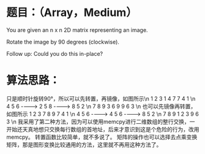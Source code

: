 # 题目：（Array，Medium）
You are given an n x n 2D matrix representing an image.

Rotate the image by 90 degrees (clockwise).

Follow up:
Could you do this in-place?

# 算法思路：
  只是顺时针旋转90°，所以可以先转置，再镜像，如图所示\n
  1 2 3             1 4 7             7 4 1     \n
  4 5 6    ---->    2 5 8    ---->    8 5 2     \n
  7 8 9             3 6 9             9 6 3     \n
  也可以先镜像再转置，如图所示
  1 2 3             7 8 9             7 4 1     \n
  4 5 6    ---->    4 5 6    ---->    8 5 2     \n
  7 8 9             1 2 3             9 6 3     \n
  我采用了第二种方法，因为可以使用memcpy进行二维数组的整行交换，一开始还天真地想只交换每行数组的首地址，后来才意识到这是个危险的行为，改用memcpy。
转置函数比较简单，就不多说了。
  矩阵的操作也可以选择去点乘变换矩阵，那是图形变换比较通用的方法，这里就不再用这种方法了。

